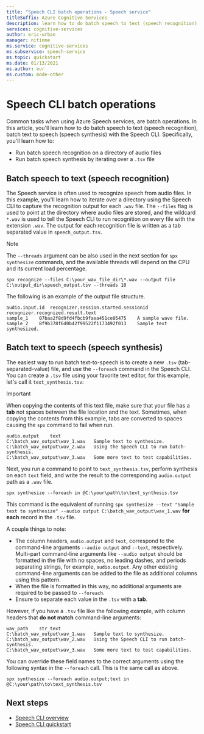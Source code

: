 ```yaml
---
title: "Speech CLI batch operations - Speech service"
titleSuffix: Azure Cognitive Services
description: learn how to do batch speech to text (speech recognition), batch text to speech (speech synthesis) with the Speech CLI.
services: cognitive-services
author: eric-urban
manager: nitinme
ms.service: cognitive-services
ms.subservice: speech-service
ms.topic: quickstart
ms.date: 01/13/2021
ms.author: eur
ms.custom: mode-other
---
```


# Speech CLI batch operations

Common tasks when using Azure Speech services, are batch operations. In this article, you'll learn how to do batch speech to text (speech recognition), batch text to speech (speech synthesis) with the Speech CLI. Specifically, you'll learn how to:

* Run batch speech recognition on a directory of audio files
* Run batch speech synthesis by iterating over a `.tsv` file

## Batch speech to text (speech recognition)

The Speech service is often used to recognize speech from audio files. In this example, you'll learn how to iterate over a directory using the Speech CLI to capture the recognition output for each `.wav` file. The `--files` flag is used to point at the directory where audio files are stored, and the wildcard `*.wav` is used to tell the Speech CLI to run recognition on every file with the extension `.wav`. The output for each recognition file is written as a tab separated value in `speech_output.tsv`.

> [!NOTE]
> The `--threads` argument can be also used in the next section for `spx synthesize` commands, and the available threads will depend on the CPU and its current load percentage.

```console
spx recognize --files C:\your_wav_file_dir\*.wav --output file C:\output_dir\speech_output.tsv --threads 10
```

The following is an example of the output file structure.

```output
audio.input.id	recognizer.session.started.sessionid	recognizer.recognized.result.text
sample_1	07baa2f8d9fd4fbcb9faea451ce05475	A sample wave file.
sample_2	8f9b378f6d0b42f99522f1173492f013	Sample text synthesized.
```

## Batch text to speech (speech synthesis)

The easiest way to run batch text-to-speech is to create a new `.tsv` (tab-separated-value) file, and use the `--foreach` command in the Speech CLI. You can create a `.tsv` file using your favorite text editor, for this example, let's call it `text_synthesis.tsv`:

>[!IMPORTANT]
> When copying the contents of this text file, make sure that your file has a **tab** not spaces between the file location and the text. Sometimes, when copying the contents from this example, tabs are converted to spaces causing the `spx` command to fail when run.

```Input
audio.output	text
C:\batch_wav_output\wav_1.wav	Sample text to synthesize.
C:\batch_wav_output\wav_2.wav	Using the Speech CLI to run batch-synthesis.
C:\batch_wav_output\wav_3.wav	Some more text to test capabilities.
```

Next, you run a command to point to `text_synthesis.tsv`, perform synthesis on each `text` field, and write the result to the corresponding `audio.output` path as a `.wav` file.

```console
spx synthesize --foreach in @C:\your\path\to\text_synthesis.tsv
```

This command is the equivalent of running `spx synthesize --text "Sample text to synthesize" --audio output C:\batch_wav_output\wav_1.wav` **for each** record in the `.tsv` file.

A couple things to note:

* The column headers, `audio.output` and `text`, correspond to the command-line arguments `--audio output` and `--text`, respectively. Multi-part command-line arguments like `--audio output` should be formatted in the file with no spaces, no leading dashes, and periods separating strings, for example, `audio.output`. Any other existing command-line arguments can be added to the file as additional columns using this pattern.
* When the file is formatted in this way, no additional arguments are required to be passed to `--foreach`.
* Ensure to separate each value in the `.tsv` with a **tab**.

However, if you have a `.tsv` file like the following example, with column headers that **do not match** command-line arguments:

```Input
wav_path    str_text
C:\batch_wav_output\wav_1.wav	Sample text to synthesize.
C:\batch_wav_output\wav_2.wav	Using the Speech CLI to run batch-synthesis.
C:\batch_wav_output\wav_3.wav	Some more text to test capabilities.
```

You can override these field names to the correct arguments using the following syntax in the `--foreach` call. This is the same call as above.

```console
spx synthesize --foreach audio.output;text in @C:\your\path\to\text_synthesis.tsv
```

## Next steps

* [Speech CLI overview](./spx-overview.md)
* [Speech CLI quickstart](./spx-basics.md)
